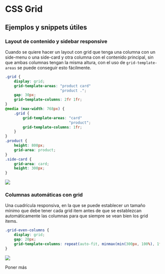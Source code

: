 # CSS Grid
## Ejemplos y snippets útiles
### Layout de contenido y sidebar responsive
Cuando se quiere hacer un layout con grid que tenga una columna con un side-menu o una side-card y otra columna con el contenido principal, sin que ambas columnas tengan la misma altura, con el uso de `grid-template-areas` se puede conseguir esto fácilmente.
```css
.grid {
	display: grid;	
	grid-template-areas: "product card"	
						 "product .";	
	gap: 30px;	
	grid-template-columns: 2fr 1fr;
}
@media (max-width: 768px) {
	.grid {	
		grid-template-areas: "card"		
							 "product";		
		grid-template-columns: 1fr;	
	}
}
.product {
	height: 800px;	
	grid-area: product;
} 
.side-card {
	grid-area: card;	
	height: 300px;
}
```

![](grid2.gif)

### Columnas automáticas con grid
Una cuadrícula responsiva, en la que se puede establecer un tamaño mínimo que debe tener cada grid item antes de que se establezcan automáticamente las columnas para que siempre se vean bien los grid items.
```css
.grid-even-columns {
	display: grid;	
	gap: 20px;	
	grid-template-columns: repeat(auto-fit, minmax(min(300px, 100%), 1fr));
}
```

![](grid1.gif)

Poner más